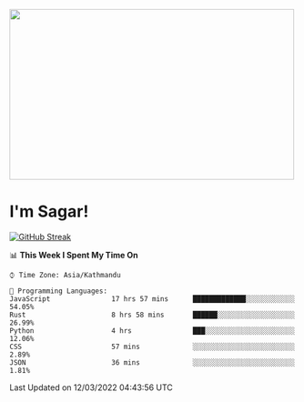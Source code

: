 
<img src="https://media.giphy.com/media/3ornk57KwDXf81rjWM/giphy.gif" width="500" height="300" frameBorder="0" class="giphy-embed" allowFullScreen></img>

#   I'm Sagar!
[![GitHub Streak](https://github-readme-streak-stats.herokuapp.com/?user=sgr2848)](https://git.io/streak-stats)
<!--START_SECTION:waka-->
📊 **This Week I Spent My Time On** 

```text
⌚︎ Time Zone: Asia/Kathmandu

💬 Programming Languages: 
JavaScript               17 hrs 57 mins      █████████████░░░░░░░░░░░░   54.05% 
Rust                     8 hrs 58 mins       ██████░░░░░░░░░░░░░░░░░░░   26.99% 
Python                   4 hrs               ███░░░░░░░░░░░░░░░░░░░░░░   12.06% 
CSS                      57 mins             ░░░░░░░░░░░░░░░░░░░░░░░░░   2.89% 
JSON                     36 mins             ░░░░░░░░░░░░░░░░░░░░░░░░░   1.81%

```


 Last Updated on 12/03/2022 04:43:56 UTC
<!--END_SECTION:waka-->
